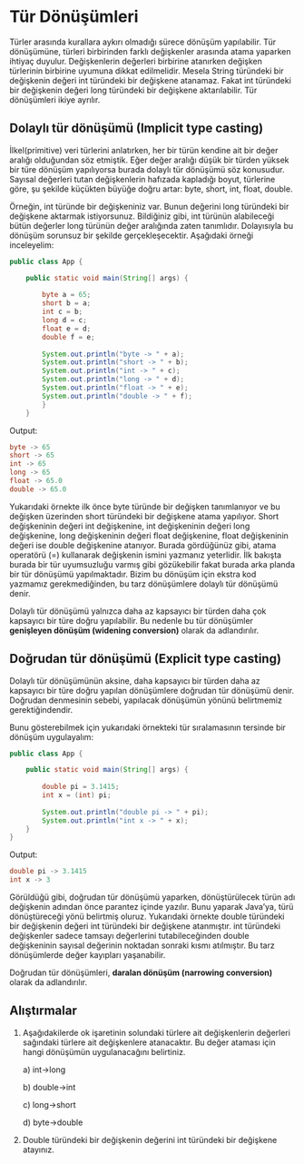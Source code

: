 # Tür Dönüşümleri

Türler arasında kurallara aykırı olmadığı sürece dönüşüm yapılabilir. Tür dönüşümüne, türleri birbirinden farklı değişkenler arasında atama yaparken ihtiyaç duyulur. Değişkenlerin değerleri birbirine atanırken değişken türlerinin birbirine uyumuna dikkat edilmelidir. Mesela String türündeki bir değişkenin değeri int türündeki bir değişkene atanamaz. Fakat int türündeki bir değişkenin değeri long türündeki bir değişkene aktarılabilir. Tür dönüşümleri ikiye ayrılır.

## Dolaylı tür dönüşümü (Implicit type casting)

İlkel(primitive) veri türlerini anlatırken, her bir türün kendine ait bir değer aralığı olduğundan söz etmiştik. Eğer değer aralığı düşük bir türden yüksek bir türe dönüşüm yapılıyorsa burada dolaylı tür dönüşümü söz konusudur. Sayısal değerleri tutan değişkenlerin hafızada kapladığı boyut, türlerine göre, şu şekilde küçükten büyüğe doğru artar: byte, short, int, float, double. 

Örneğin, int türünde bir değişkeniniz var. Bunun değerini long türündeki bir değişkene aktarmak istiyorsunuz. Bildiğiniz gibi, int türünün alabileceği bütün değerler long türünün değer aralığında zaten tanımlıdır. Dolayısıyla bu dönüşüm sorunsuz bir şekilde gerçekleşecektir. Aşağıdaki örneği inceleyelim:

```java
public class App {

	public static void main(String[] args) {
		
		byte a = 65;
		short b = a;
		int c = b;
		long d = c;
		float e = d;
		double f = e;
		
		System.out.println("byte -> " + a);
		System.out.println("short -> " + b);
		System.out.println("int -> " + c);
		System.out.println("long -> " + d);
		System.out.println("float -> " + e);
		System.out.println("double -> " + f);
		}
	}
```
Output:
```java
byte -> 65
short -> 65
int -> 65
long -> 65
float -> 65.0
double -> 65.0
```

Yukarıdaki örnekte ilk önce byte türünde bir değişken tanımlanıyor ve bu değişken üzerinden short türündeki bir değişkene atama yapılıyor. Short değişkeninin değeri int değişkenine, int değişkeninin değeri long değişkenine, long değişkeninin değeri float değişkenine, float değişkeninin değeri ise double değişkenine atanıyor. Burada gördüğünüz gibi, atama operatörü (=) kullanarak değişkenin ismini yazmanız yeterlidir. İlk bakışta burada bir tür uyumsuzluğu varmış gibi gözükebilir fakat burada arka planda bir tür dönüşümü yapılmaktadır. Bizim bu dönüşüm için ekstra kod yazmamız gerekmediğinden, bu tarz dönüşümlere dolaylı tür dönüşümü denir.

Dolaylı tür dönüşümü yalnızca daha az kapsayıcı bir türden daha çok kapsayıcı bir türe doğru yapılabilir. Bu nedenle bu tür dönüşümler **genişleyen dönüşüm (widening conversion)** olarak da adlandırılır.

## Doğrudan tür dönüşümü (Explicit type casting)

Dolaylı tür dönüşümünün aksine, daha kapsayıcı bir türden daha az kapsayıcı bir türe doğru yapılan dönüşümlere doğrudan tür dönüşümü denir. Doğrudan denmesinin sebebi, yapılacak dönüşümün yönünü belirtmemiz gerektiğindendir.

Bunu gösterebilmek için yukarıdaki örnekteki tür sıralamasının tersinde bir dönüşüm uygulayalım:

```java
public class App {

	public static void main(String[] args) {
		
		double pi = 3.1415;
		int x = (int) pi;
		
		System.out.println("double pi -> " + pi);
		System.out.println("int x -> " + x);
	}
}
```
Output:
```java
double pi -> 3.1415
int x -> 3
```
Görüldüğü gibi, doğrudan tür dönüşümü yaparken, dönüştürülecek türün adı değişkenin adından önce parantez içinde yazılır. Bunu yaparak Java’ya, türü dönüştüreceği yönü belirtmiş oluruz. Yukarıdaki örnekte double türündeki bir değişkenin değeri int türündeki bir değişkene atanmıştır. int türündeki değişkenler sadece tamsayı değerlerini tutabileceğinden double değişkeninin sayısal değerinin noktadan sonraki kısmı atılmıştır. Bu tarz dönüşümlerde değer kayıpları yaşanabilir. 

Doğrudan tür dönüşümleri, **daralan dönüşüm (narrowing conversion)** olarak da adlandırılır.

## Alıştırmalar
1. Aşağıdakilerde ok işaretinin solundaki türlere ait değişkenlerin değerleri sağındaki türlere ait değişkenlere atanacaktır. Bu değer ataması için hangi dönüşümün uygulanacağını belirtiniz.

    a) int->long
 
    b) double->int
 
    c) long->short
 
    d) byte->double

2. Double türündeki bir değişkenin değerini int türündeki bir değişkene atayınız.

